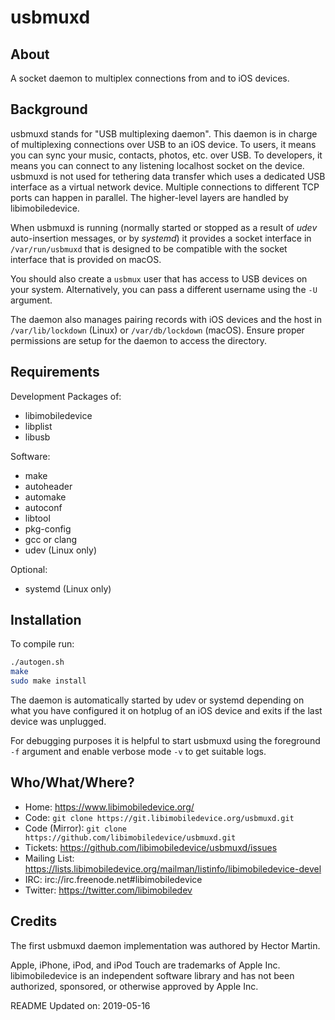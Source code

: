 # usbmuxd

## About

A socket daemon to multiplex connections from and to iOS devices.

## Background

usbmuxd stands for "USB multiplexing daemon". This daemon is in charge of
multiplexing connections over USB to an iOS device. To users, it means
you can sync your music, contacts, photos, etc. over USB. To developers, it
means you can connect to any listening localhost socket on the device. usbmuxd
is not used for tethering data transfer which uses a dedicated USB interface as
a virtual network device. Multiple connections to different TCP ports can happen
in parallel. The higher-level layers are handled by libimobiledevice.

When usbmuxd is running (normally started or stopped as a result of _udev_
auto-insertion messages, or by _systemd_) it provides a socket interface in
`/var/run/usbmuxd` that is designed to be compatible with the socket interface
that is provided on macOS.

You should also create a `usbmux` user that has access to USB devices on your
system. Alternatively, you can pass a different username using the `-U` argument.

The daemon also manages pairing records with iOS devices and the host in
`/var/lib/lockdown` (Linux) or `/var/db/lockdown` (macOS).
Ensure proper permissions are setup for the daemon to access the directory.

## Requirements

Development Packages of:
* libimobiledevice
* libplist
* libusb

Software:
* make
* autoheader
* automake
* autoconf
* libtool
* pkg-config
* gcc or clang
* udev (Linux only)

Optional:
* systemd (Linux only)

## Installation

To compile run:

```bash
./autogen.sh
make
sudo make install
```

The daemon is automatically started by udev or systemd depending on what you
have configured it on hotplug of an iOS device and exits if the last device
was unplugged.

For debugging purposes it is helpful to start usbmuxd using the foreground `-f`
argument and enable verbose mode `-v` to get suitable logs.

## Who/What/Where?

* Home: https://www.libimobiledevice.org/
* Code: `git clone https://git.libimobiledevice.org/usbmuxd.git`
* Code (Mirror): `git clone https://github.com/libimobiledevice/usbmuxd.git`
* Tickets: https://github.com/libimobiledevice/usbmuxd/issues
* Mailing List: https://lists.libimobiledevice.org/mailman/listinfo/libimobiledevice-devel
* IRC: irc://irc.freenode.net#libimobiledevice
* Twitter: https://twitter.com/libimobiledev

## Credits

The first usbmuxd daemon implementation was authored by Hector Martin.

Apple, iPhone, iPod, and iPod Touch are trademarks of Apple Inc.
libimobiledevice is an independent software library and has not been
authorized, sponsored, or otherwise approved by Apple Inc.

README Updated on: 2019-05-16
